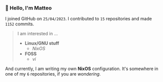 ### 👋 Hello, I'm Matteo

I joined GitHub on `25/04/2023`.
I contributed to `15` repositories and made `1152` commits.

> I am interested in ...
> 
> - **Linux/GNU stuff**
>     - *NixOS*
> - **FOSS**
>   - *vi*

And currently, I am writing my own **NixOS** configuration. It's somewhere in one of my `6` repositories, if you are *wondering*.
